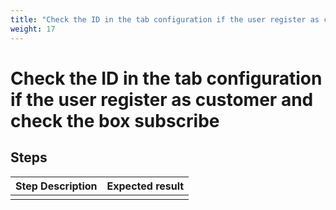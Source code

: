 ```yaml
---
title: "Check the ID in the tab configuration if the user register as customer and check the box subscribe"
weight: 17
---
```


# Check the ID in the tab configuration if the user register as customer and check the box subscribe
## Steps
| Step Description | Expected result |
| ----- | ----- |
|  |  |
